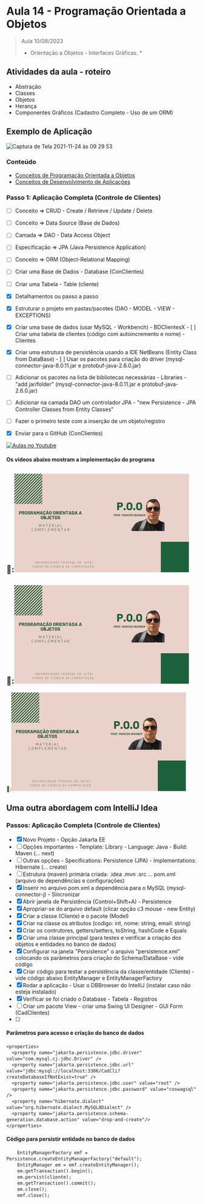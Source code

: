 # Aula 14 - Programação Orientada a Objetos

> Aula 10/08/2023
> 
>  * Orientação a Objetos - Interfaces Gráficas. *

## Atividades da aula - roteiro
- Abstração
- Classes
- Objetos
- Herança
- Componentes Gráficos (Cadastro Completo - Uso de um ORM)

## Exemplo de Aplicação 
![Captura de Tela 2021-11-24 às 09 29 53](https://user-images.githubusercontent.com/81576640/143238724-3b06e700-7839-4660-a71e-bfea8b3060e1.png)




### Conteúdo
- [Conceitos de Programação Orientada a Objetos](Conteudo_POO.pdf)
- [Conceitos de Desenvolvimento de Aplicações](https://github.com/marcoswagner-commits/gestao_obras_aula_daw/blob/c538408f813e12bb046aeddaf8ae0d15d8277fff/documentos/Conte%C3%BAdo_Aula_DSW_M%C3%B3dulo_I.pdf)


### Passo 1: Aplicação Completa (Controle de Clientes)
- [ ]  Conceito => CRUD - Create / Retrieve / Update / Delete
- [ ]  Conceito => Data Source (Base de Dados)
- [ ]  Camada => DAO - Data Access Object
- [ ]  Especificação => JPA (Java Persistence Application)
- [ ]  Conceito => ORM (Object-Relational Mapping)  
- [ ]  Criar uma Base de Dados - Database (ConClientes)
- [ ]  Criar uma Tabela - Table (cliente)

- [x]  Detalhamentos ou passo a passo
  - [x]  Estruturar o projeto em pastas/pacotes (DAO - MODEL - VIEW - EXCEPTIONS)
  - [x]  Criar uma base de dados (usar MySQL - Workbench) - BDClientesX
    - [ ]  Criar uma tabela de clientes (código com autoincremento e nome) - Clientes
  - [x]  Criar uma estrutura de persistência usando a IDE NetBeans (Entity Class from DataBase) 
    - [ ]  Usar os pacotes para criação do driver (mysql-connector-java-8.0.11.jar e protobuf-java-2.6.0.jar)
  - [ ]  Adicionar os pacotes na lista de bibliotecas necessárias - Libraries - "add jar/folder" (mysql-connector-java-8.0.11.jar e protobuf-java-2.6.0.jar)    
  - [ ]  Adicionar na camada DAO um controlador JPA - "new Persistence - JPA Controller Classes from Entity Classes"
  - [ ]  Fazer o primeiro teste com a inserção de um objeto/registro

- [x]  Enviar para o GitHub (ConClientes) 


[![Aulas no Youtube](https://github.com/marcoswagner-commits/gestao_obras_aula_daw/blob/cb3e2ea9547f9ddc831277f07919c3e78451eb92/yt-icon.png)](https://www.youtube.com/channel/UCfO-aJxKLqau0TnL0AfNAvA)

####  Os vídeos abaixo mostram a implementação do programa

🥇:[![material complementar aula14](Capa_Videos_POO.png)](https://www.youtube.com/watch?v=wj8PfC--6ME)
-
🥈:[![material complementar aula14](Capa_Videos_POO.png)](https://www.youtube.com/watch?v=j49St1FJW2w)
-
🥈:[![material complementar aula14](Capa_Videos_POO.png)](https://www.youtube.com/watch?v=DJU-Z8cjYjw)


## Uma outra abordagem com IntelliJ Idea

### Passos: Aplicação Completa (Controle de Clientes)
- [X]  Novo Projeto - Opção Jakarta EE
  - [ ]  Opções importantes - Template: Library - Language: Java - Build: Maven (... next)
  - [ ]  Outras opções - Specifications: Persistence (JPA) - Implementations: Hibernate (... create)
  - [ ]  Estrutura (maven) primária criada: .idea .mvn .src ... pom.xml (arquivo de dependências e configurações)
- [X]  Inserir no arquivo pom.xml a dependência para o MySQL (mysql-connector-j) - Sincronizar
- [X]  Abrir janela de Persistência (Control+Shift+A) - Persistence
- [X]  Apropriar-se do arquivo default (clicar opção c3 mouse - new Entity)
- [X]  Criar a classe (Cliente) e o pacote (Model)
- [X]  Criar na classe os atributos (codigo: int, nome: string, email: string)
- [X]  Criar os contrutores, getters/setters, toString, hashCode e Equals
- [X]  Criar uma classe principal (para testes e verificar a criação dos objetos e entidades no banco de dados)
- [X]  Configurar na janela "Persistence" o arquivo "persistence.xml" colocando os parâmetros para criação do Schema/DataBase - vide código
- [X]  Criar código para testar a persistência da classe/entidade (Cliente) - vide código abaixo EntityManager e EntityManagerFactory
- [X]  Rodar a aplicação - Usar o DBBrowser do IntelliJ (instalar caso não esteja instalado)
- [X]  Verificar se foi criado o Database - Tabela - Registros
- [ ]  Criar um pacote View - criar uma Swing UI Designer - GUI Form (CadClientes)
- [ ]  


#### Parâmetros para acesso e criação do banco de dados
```
<properties>
  <property name="jakarta.persistence.jdbc.driver" value="com.mysql.cj.jdbc.Driver" />
  <property name="jakarta.persistence.jdbc.url" value="jdbc:mysql://localhost:3306/CadCli?createDatabaseIfNotExist=true" />
  <property name="jakarta.persistence.jdbc.user" value="root" />
  <property name="jakarta.persistence.jdbc.password" value="coswagsql" />
  <property name="hibernate.dialect" value="org.hibernate.dialect.MySQL8Dialect" />
  <property name="jakarta.persistence.schema-generation.database.action" value="drop-and-create"/>
</properties>
```

#### Código para persistir entidade no banco de dados
```
    EntityManagerFactory emf = Persistence.createEntityManagerFactory("default");
    EntityManager em = emf.createEntityManager();
    em.getTransaction().begin();
    em.persist(cliente);
    em.getTransaction().commit();
    em.close();
    emf.close();
```




